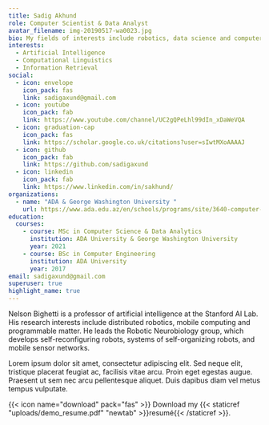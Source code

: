 ```yaml
---
title: Sadig Akhund
role: Computer Scientist & Data Analyst
avatar_filename: img-20190517-wa0023.jpg
bio: My fields of interests include robotics, data science and computer science.
interests:
  - Artificial Intelligence
  - Computational Linguistics
  - Information Retrieval
social:
  - icon: envelope
    icon_pack: fas
    link: sadigaxund@gmail.com
  - icon: youtube
    icon_pack: fab
    link: https://www.youtube.com/channel/UC2gQPeLhl99dIn_xDaWeVQA
  - icon: graduation-cap
    icon_pack: fas
    link: https://scholar.google.co.uk/citations?user=sIwtMXoAAAAJ
  - icon: github
    icon_pack: fab
    link: https://github.com/sadigaxund
  - icon: linkedin
    icon_pack: fab
    link: https://www.linkedin.com/in/sakhund/
organizations:
  - name: "ADA & George Washington University "
    url: https://www.ada.edu.az/en/schools/programs/site/3640-computer-science-and-data-analytics
education:
  courses:
    - course: MSc in Computer Science & Data Analytics
      institution: ADA University & George Washington University
      year: 2021
    - course: BSc in Computer Engineering
      institution: ADA University
      year: 2017
email: sadigaxund@gmail.com
superuser: true
highlight_name: true
---
```


Nelson Bighetti is a professor of artificial intelligence at the Stanford AI Lab. His research interests include distributed robotics, mobile computing and programmable matter. He leads the Robotic Neurobiology group, which develops self-reconfiguring robots, systems of self-organizing robots, and mobile sensor networks.

Lorem ipsum dolor sit amet, consectetur adipiscing elit. Sed neque elit, tristique placerat feugiat ac, facilisis vitae arcu. Proin eget egestas augue. Praesent ut sem nec arcu pellentesque aliquet. Duis dapibus diam vel metus tempus vulputate.

{{< icon name="download" pack="fas" >}} Download my {{< staticref "uploads/demo_resume.pdf" "newtab" >}}resumé{{< /staticref >}}.
